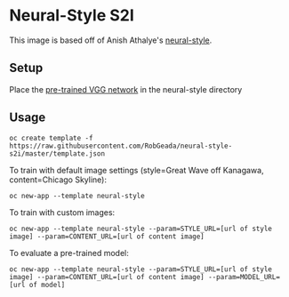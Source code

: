 # Neural-Style S2I

This image is based off of Anish Athalye's [neural-style](https://github.com/anishathalye/neural-style).

## Setup
Place the [pre-trained VGG network](http://www.vlfeat.org/matconvnet/models/beta16/imagenet-vgg-verydeep-19.mat) in the neural-style directory

## Usage
```
oc create template -f https://raw.githubusercontent.com/RobGeada/neural-style-s2i/master/template.json
```
To train with default image settings (style=Great Wave off Kanagawa, content=Chicago Skyline):
```
oc new-app --template neural-style
```
To train with custom images:
```
oc new-app --template neural-style --param=STYLE_URL=[url of style image] --param=CONTENT_URL=[url of content image]
```

To evaluate a pre-trained model:
```
oc new-app --template neural-style --param=STYLE_URL=[url of style image] --param=CONTENT_URL=[url of content image] --param=MODEL_URL=[url of model]
```
